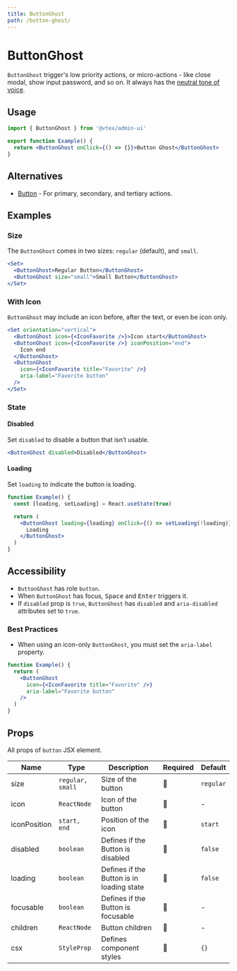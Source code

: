 ```yaml
---
title: ButtonGhost
path: /button-ghost/
---
```


# ButtonGhost

`ButtonGhost` trigger's low priority actions, or micro-actions - like close modal, show input password, and so on. It always has the [neutral tone of voice](/foundations/colors/#neutral).

## Usage

```jsx isStatic
import { ButtonGhost } from '@vtex/admin-ui'

export function Example() {
  return <ButtonGhost onClick={() => {}}>Button Ghost</ButtonGhost>
}
```

## Alternatives

- [Button](/button/) - For primary, secondary, and tertiary actions.

## Examples

### Size

The `ButtonGhost` comes in two sizes: `regular` (default), and `small`.

```jsx
<Set>
  <ButtonGhost>Regular Button</ButtonGhost>
  <ButtonGhost size="small">Small Button</ButtonGhost>
</Set>
```

### With Icon

`ButtonGhost` may include an icon before, after the text, or even be icon only.

```jsx
<Set orientation="vertical">
  <ButtonGhost icon={<IconFavorite />}>Icon start</ButtonGhost>
  <ButtonGhost icon={<IconFavorite />} iconPosition="end">
    Icon end
  </ButtonGhost>
  <ButtonGhost
    icon={<IconFavorite title="Favorite" />}
    aria-label="Favorite button"
  />
</Set>
```

### State

#### Disabled

Set `disabled` to disable a button that isn’t usable.

```jsx
<ButtonGhost disabled>Disabled</ButtonGhost>
```

#### Loading

Set `loading` to indicate the button is loading.

```jsx
function Example() {
  const [loading, setLoading] = React.useState(true)

  return (
    <ButtonGhost loading={loading} onClick={() => setLoading(!loading)}>
      Loading
    </ButtonGhost>
  )
}
```

## Accessibility

- `ButtonGhost` has role `button`.
- When `ButtonGhost` has focus, <kbd>Space</kbd> and <kbd>Enter</kbd> triggers it.
- If `disabled` prop is `true`, `ButtonGhost` has `disabled` and `aria-disabled` attributes set to `true`.

### Best Practices

- When using an icon-only `ButtonGhost`, you must set the `aria-label` property.

```jsx isStatic
function Example() {
  return (
    <ButtonGhost
      icon={<IconFavorite title="Favorite" />}
      aria-label="Favorite button"
    />
  )
}
```

## Props

All props of `button` JSX element.

| Name         | Type                | Description                               | Required | Default   |
| ------------ | ------------------- | ----------------------------------------- | -------- | --------- |
| size         | `regular, small`    | Size of the button                        | 🚫       | `regular` |
| icon         | `ReactNode`         | Icon of the button                        | 🚫       | -         |
| iconPosition | `start, end`        | Position of the icon                      | 🚫       | `start`   |
| disabled     | `boolean`           | Defines if the Button is disabled         | 🚫       | `false`   |
| loading      | `boolean`           | Defines if the Button is in loading state | 🚫       | `false`   |
| focusable    | `boolean`           | Defines if the Button is focusable        | 🚫       | -         |
| children     | `ReactNode`         | Button children                           | 🚫       | -         |
| csx          | `StyleProp`         | Defines component styles                  | 🚫       | `{}`      |
